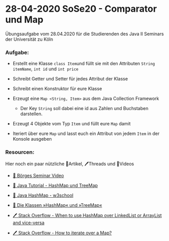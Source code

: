 # 28-04-2020 SoSe20 - Comparator und Map

Übungsaufgabe vom 28.04.2020 für die Studierenden des Java II Seminars der Universität zu Köln

### Aufgabe:

- Erstellt eine Klasse ```class Item```und füllt sie mit den Attributen ```String itemName```, ```int id``` und ```int price```
- Schreibt Getter und Setter für jedes Attribut der Klasse

- Schreibt einen Konstruktor für eure Klasse

- Erzeugt eine ```Map <String, Item>``` aus dem Java Collection Framework
  - Der Key ```String``` soll dabei eine id aus Zahlen und Buchstaben darstellen.
  
- Erzeugt 4 Objekte vom Typ ```Item``` und füllt eure ```Map``` damit

- Iteriert über eure ```Map``` und lasst euch ein Attribut von jedem ```Item``` in der Konsole ausgeben

### Resourcen:
Hier noch ein paar nützliche 📃Artikel, 🖊️Threads und 🎥Videos

- [🎥 Börges Seminar Video](https://uni-koeln.sciebo.de/s/CnL5Cg1opl8QceE)
- [🎥 Java Tutorial - HashMap und TreeMap](https://www.youtube.com/watch?v=xeZkdm7tE3s)

- [📃 Java HashMap - w3school](https://www.w3schools.com/java/java_hashmap.asp)

- [📃  Die Klassen »HashMap« und »TreeMap«](http://openbook.rheinwerk-verlag.de/javainsel9/javainsel_13_008.htm#mj6251e23375a9e2c3e729ddc747e1f2ed)

- [🖊️ Stack Overflow - When to use HashMap over LinkedList or ArrayList and vice-versa](https://stackoverflow.com/questions/7975802/when-to-use-hashmap-over-linkedlist-or-arraylist-and-vice-versa)

- [🖊️ Stack Overflow - How to iterate over a Map?](https://stackoverflow.com/questions/46898/how-do-i-efficiently-iterate-over-each-entry-in-a-java-map)
